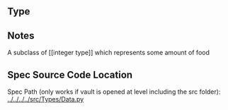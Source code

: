 ## Type

## Notes

A subclass of [[integer type]] which represents some amount of food
## Spec Source Code Location

Spec Path (only works if vault is opened at level including the src folder): [../../../../src/Types/Data.py](../../../../src/Types/Data.py)

